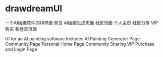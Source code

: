 # drawdreamUI

一个AI绘画软件的UI界面
包含 AI绘画生成页面 社区页面 个人主页 社区分享 VIP购买 和登录页面

UI for an AI painting software
Includes AI Painting Generator Page Community Page Personal Home Page Community Sharing VIP Purchase and Login Page